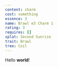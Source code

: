 ```yaml
---
content: charm
cost: something
essence: 3
name: Brawl e3 Charm 1
rating: 3
requires: []
splat: Second Sunrise
trait: Brawl
tree: Coil
---
```


Hello **world**!
